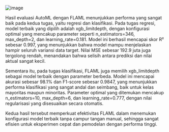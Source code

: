 ![image](https://github.com/user-attachments/assets/bf908cd7-869b-4c1b-8fab-e29f18d1a209)

Hasil evaluasi AutoML dengan FLAML menunjukkan performa yang sangat baik pada kedua tugas, yaitu regresi dan klasifikasi. Pada tugas regresi, model terbaik yang dipilih adalah xgb_limitdepth, dengan konfigurasi optimal yang mencakup parameter seperti n_estimators=346, max_depth=2, dan learning_rate=0.181. Model ini berhasil mencapai skor R² sebesar 0.997, yang menunjukkan bahwa model mampu menjelaskan hampir seluruh variansi data target. Nilai MSE sebesar 192.9 juta juga tergolong rendah, menandakan bahwa selisih antara prediksi dan nilai aktual sangat kecil.

Sementara itu, pada tugas klasifikasi, FLAML juga memilih xgb_limitdepth sebagai model terbaik dengan parameter berbeda. Model ini mencapai akurasi sebesar 98.1% dan F1-score sebesar 0.9847, yang menunjukkan performa klasifikasi yang sangat andal dan seimbang, baik untuk kelas mayoritas maupun minoritas. Parameter optimal yang ditemukan mencakup n_estimators=10, max_depth=6, dan learning_rate=0.777, dengan nilai regularisasi yang disesuaikan secara otomatis.

Kedua hasil tersebut memperkuat efektivitas FLAML dalam menemukan konfigurasi model terbaik tanpa campur tangan manual, sehingga sangat efisien untuk eksperimen cepat dan pemodelan dengan performa tinggi.
